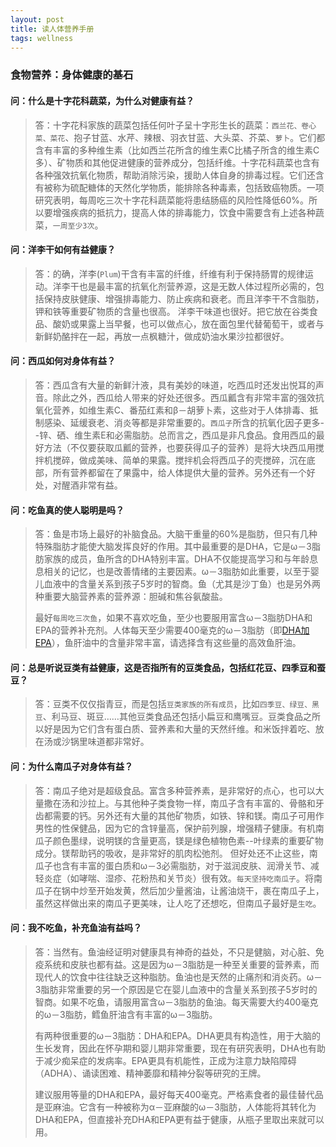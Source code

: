 ```yaml
---
layout: post
title: 读人体营养手册
tags: wellness
---
```

### 食物营养：身体健康的基石

#### 问：什么是十字花科蔬菜，为什么对健康有益？

>答：十字花科家族的蔬菜包括任何叶子呈十字形生长的蔬菜：`西兰花、卷心菜、菜花`、抱子甘蓝、水芹、辣根、羽衣甘蓝、大头菜、芥菜、`萝卜`。它们都含有丰富的多种维生素（比如西兰花所含的维生素C比橘子所含的维生素C多）、矿物质和其他促进健康的营养成分，包括纤维。十字花科蔬菜也含有各种强效抗氧化物质，帮助消除污染，援助人体自身的排毒过程。它们还含有被称为硫配糖体的天然化学物质，能排除各种毒素，包括致癌物质。一项研究表明，每周吃三次十字花科蔬菜能将患结肠癌的风险性降低60%。所以要增强疾病的抵抗力，提高人体的排毒能力，饮食中需要含有上述各种蔬菜，`一周至少3次`。

#### 问：洋李干如何有益健康？

>答：的确，洋李(`Plum`)干含有丰富的纤维，纤维有利于保持肠胃的规律运动。洋李干也是最丰富的抗氧化剂营养源，这是无数人体过程所必需的，包括保持皮肤健康、增强排毒能力、防止疾病和衰老。而且洋李干不含脂肪，钾和铁等重要矿物质的含量也很高。 洋李干味道也很好。把它放在谷类食品、酸奶或果露上当早餐，也可以做点心，放在面包里代替葡萄干，或者与新鲜奶酪拌在一起，再放一点枫糖汁，做成奶油水果沙拉都很好。

#### 问：西瓜如何对身体有益？

>答：西瓜含有大量的新鲜汁液，具有美妙的味道，吃西瓜时还发出悦耳的声音。除此之外，西瓜给人带来的好处还很多。西瓜瓤含有非常丰富的强效抗氧化营养，如维生素C、番茄红素和β－胡萝卜素，这些对于人体排毒、抵制感染、延缓衰老、消炎等都是非常重要的。`西瓜子`所含的抗氧化因子更多--锌、硒、维生素E和必需脂肪。总而言之，西瓜是非凡食品。食用西瓜的最好方法（不仅要获取瓜瓤的营养，也要获得瓜子的营养）是将大块西瓜用搅拌机搅碎，做成美味、简单的果露。搅拌机会将西瓜子的壳搅碎，沉在底部，所有营养都留在了果露中，给人体提供大量的营养。另外还有一个好处，对醒酒非常有益。
<!--break-->

#### 问：吃鱼真的使人聪明是吗？

>答：鱼是市场上最好的补脑食品。大脑干重量的60%是脂肪，但只有几种特殊脂肪才能使大脑发挥良好的作用。其中最重要的是DHA，它是ω－3脂肪家族的成员，鱼所含的DHA特别丰富。DHA不仅能提高学习和与年龄息息相关的记忆，也是改善情绪的主要因素。ω－3脂肪如此重要，以至于婴儿血液中的含量关系到孩子5岁时的智商。鱼（尤其是沙丁鱼）也是另外两种重要大脑营养素的营养源：胆碱和焦谷氨酸盐。
>
>最好`每周吃三次鱼`，如果不喜欢吃鱼，至少也要服用富含ω－3脂肪DHA和EPA的营养补充剂。人体每天至少需要400毫克的ω－3脂肪（即[DHA加EPA](https://www.chemistwarehouse.co.nz/buy/95706/good-health-omega-3-fish-oil-1,500mg-400-capsules)），鱼肝油中的含量非常丰富，请选择含有这些量的高效鱼肝油。

#### 问：总是听说豆类有益健康，这是否指所有的豆类食品，包括红花豆、四季豆和蚕豆？

>答：豆类不仅仅指青豆，而是包括`豆类家族的所有成员`，比如`四季豆、绿豆、黑豆`、利马豆、斑豆……其他豆类食品还包括小扁豆和鹰嘴豆。豆类食品之所以好是因为它们含有蛋白质、营养素和大量的天然纤维。和米饭拌着吃、放在汤或沙锅里味道都非常好。

#### 问：为什么南瓜子对身体有益？

>答：南瓜子绝对是超级食品。富含多种营养素，是非常好的点心，也可以大量撒在汤和沙拉上。与其他种子类食物一样，南瓜子含有丰富的、骨骼和牙齿都需要的钙。另外还有大量的其他矿物质，如铁、锌和镁。南瓜子可用作男性的性保健品，因为它的含锌量高，保护前列腺，增强精子健康。有机南瓜子颜色墨绿，说明镁的含量更高，镁是绿色植物色素--叶绿素的重要矿物成分。镁帮助钙的吸收，是非常好的肌肉松弛剂。 但好处还不止这些，南瓜子也含有丰富的蛋白质和ω－3必需脂肪，对于滋润皮肤、润滑关节、减轻炎症（如哮喘、湿疹、花粉热和关节炎）很有效。`每天坚持吃南瓜子`。将南瓜子在锅中炒至开始发黄，然后加少量酱油，让酱油烧干，裹在南瓜子上，虽然这样做出来的南瓜子更美味，让人吃了还想吃，但南瓜子最好是`生吃`。

#### 问：我不吃鱼，补充鱼油有益吗？

>答：当然有。鱼油经证明对健康具有神奇的益处，不只是健脑，对心脏、免疫系统和皮肤也都有益。这是因为ω－3脂肪是一种至关重要的营养素，而现代人的饮食中往往缺乏这种脂肪。鱼油也是天然的止痛剂和消炎药。ω－3脂肪非常重要的另一个原因是它在婴儿血液中的含量关系到孩子5岁时的智商。如果不吃鱼，请服用富含ω－3脂肪的鱼油。每天需要大约400毫克的ω－3脂肪，鳕鱼肝油含有丰富的ω－3脂肪。
>
>有两种很重要的ω－3脂肪：DHA和EPA。DHA更具有构造性，用于大脑的生长发育，因此在怀孕期和婴儿期非常重要，现在有研究表明，DHA也有助于减少痴呆症的发病率。EPA更具有机能性，正成为注意力缺陷障碍（ADHA）、诵读困难、精神萎靡和精神分裂等研究的王牌。
>
>建议服用等量的DHA和EPA，最好每天400毫克。严格素食者的最佳替代品是亚麻油。它含有一种被称为α－亚麻酸的ω－3脂肪，人体能将其转化为DHA和EPA，但直接补充DHA和EPA更有益于健康，从瓶子里取出来就可以用。